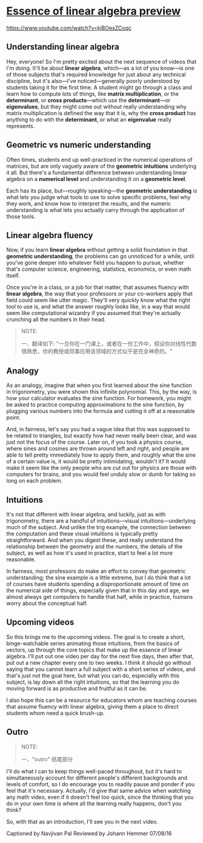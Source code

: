 # [Essence of linear algebra preview](https://www.youtube.com/watch?v=kjBOesZCoqc)



https://www.youtube.com/watch?v=kjBOesZCoqc

## Understanding linear algebra

Hey, everyone! So I'm pretty excited about the next sequence of videos that I'm doing. It'll be about **linear algebra**, which—as a lot of you know—is one of those subjects that's required knowledge for just about any technical discipline, but it's also—I've noticed—generally poorly understood by students taking it for the first time. A student might go through a class and learn how to compute lots of things, like **matrix multiplication**, or the **determinant**, or **cross products**—which use the **determinant**—or **eigenvalues**, but they might come out without really understanding why matrix multiplication is defined the way that it is, why the **cross product** has anything to do with the **determinant**, or what an **eigenvalue** really represents.

## Geometric vs numeric understanding

Often times, students end up well-practiced in the numerical operations of matrices, but are only vaguely aware of the **geometric intuitions** underlying it all. But there's a fundamental difference between understanding linear algebra on a **numerical level** and understanding it on a **geometric level**.

Each has its place, but—roughly speaking—the **geometric understanding** is what lets you judge what tools to use to solve specific problems, feel why they work, and know how to interpret the results, and the numeric understanding is what lets you actually carry through the application of those tools.

## Linear algebra fluency

Now, if you learn **linear algebra** without getting a solid foundation in that **geometric understanding**, the problems can go unnoticed for a while, until you've gone deeper into whatever field you happen to pursue, whether that's computer science, engineering, statistics, economics, or even math itself.

Once you're in a class, or a job for that matter, that assumes fluency with **linear algebra**, the way that your professors or your co-workers apply that field could seem like utter magic. They'll very quickly know what the right tool to use is, and what the answer roughly looks like, in a way that would seem like computational wizardry if you assumed that they're actually crunching all the numbers in their head.

> NOTE:
>
> 一、翻译如下: "一旦你在一门课上，或者在一份工作中，假设你对线性代数很熟悉，你的教授或同事应用该领域的方式似乎是完全神奇的。"



## Analogy

As an analogy, imagine that when you first learned about the sine function in trigonometry, you were shown this infinite polynomial. This, by the way, is how your calculator evaluates the sine function. For homework, you might be asked to practice computing approximations to the sine function, by plugging various numbers into the formula and cutting it off at a reasonable point.

And, in fairness, let's say you had a vague idea that this was supposed to be related to triangles, but exactly how had never really been clear, and was just not the focus of the course. Later on, if you took a physics course, where sines and cosines are thrown around left and right, and people are able to tell pretty immediately how to apply them, and roughly what the sine of a certain value is, it would be pretty intimidating, wouldn't it? It would make it seem like the only people who are cut out for physics are those with computers for brains, and you would feel unduly slow or dumb for taking so long on each problem.

## Intuitions

It's not that different with linear algebra, and luckily, just as with trigonometry, there are a handful of intuitions—visual intuitions—underlying much of the subject. And unlike the trig example, the connection between the computation and these visual intuitions is typically pretty straightforward. And when you digest these, and really understand the relationship between the geometry and the numbers, the details of the subject, as well as how it's used in practice, start to feel a lot more reasonable.

In fairness, most professors do make an effort to convey that geometric understanding; the sine example is a little extreme, but I do think that a lot of courses have students spending a disproportionate amount of time on the numerical side of things, especially given that in this day and age, we almost always get computers to handle that half, while in practice, humans worry about the conceptual half.

## Upcoming videos

So this brings me to the upcoming videos. The goal is to create a short, binge-watchable series animating those intuitions, from the basics of vectors, up through the core topics that make up the essence of linear algebra. I'll put out one video per day for the next five days, then after that, put out a new chapter every one to two weeks. I think it should go without saying that you cannot learn a full subject with a short series of videos, and that's just not the goal here, but what you can do, especially with this subject, is lay down all the right intuitions, so that the learning you do moving forward is as productive and fruitful as it can be. 

I also hope this can be a resource for educators whom are teaching courses that assume fluency with linear algebra, giving them a place to direct students whom need a quick brush-up.

## Outro

> NOTE:
>
> 一、"outro" 结尾部分

I'll do what I can to keep things well-paced throughout, but it's hard to simultaneously account for different people's different backgrounds and levels of comfort, so I do encourage you to readily pause and ponder if you feel that it's necessary. Actually, I'd give that same advice when watching any math video, even if it doesn't feel too quick, since the thinking that you do in your own time is where all the learning really happens, don't you think?

So, with that as an introduction, I'll see you in the next video.

Captioned by Navjivan Pal Reviewed by Johann Hemmer 07/08/16